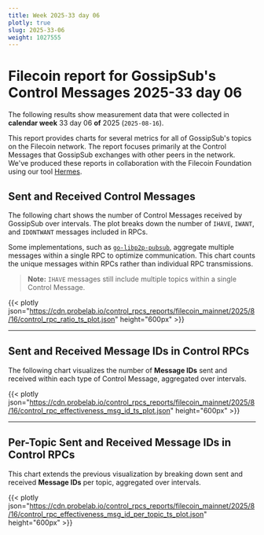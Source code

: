 ```yaml
---
title: Week 2025-33 day 06
plotly: true
slug: 2025-33-06
weight: 1027555
---
```


# Filecoin report for GossipSub's Control Messages 2025-33 day 06

The following results show measurement data that were collected in **calendar week** 33  day 06 **of** 
2025 (`2025-08-16`).

This report provides charts for several metrics for all of GossipSub's topics on the Filecoin network.
The report focuses primarily at the Control Messages that GossipSub exchanges with other peers in the network.
We've produced these reports in collaboration with the Filecoin Foundation using our tool [Hermes](/tools/hermes).

## Sent and Received Control Messages

The following chart shows the number of Control Messages received by GossipSub over  intervals. The plot breaks down the number of `IHAVE`, `IWANT`, and `IDONTWANT` messages included in RPCs.

Some implementations, such as [`go-libp2p-pubsub`](https://github.com/libp2p/go-libp2p-pubsub), aggregate multiple messages within a single RPC to optimize communication. This chart counts the unique messages within RPCs rather than individual RPC transmissions.

> **Note:** `IHAVE` messages still include multiple topics within a single Control Message.

{{< plotly json="https://cdn.probelab.io/control_rpcs_reports/filecoin_mainnet/2025/8/16/control_rpc_ratio_ts_plot.json" height="600px" >}}

---

## Sent and Received Message IDs in Control RPCs

The following chart visualizes the number of **Message IDs** sent and received within each type of Control Message, aggregated over  intervals.

{{< plotly json="https://cdn.probelab.io/control_rpcs_reports/filecoin_mainnet/2025/8/16/control_rpc_effectiveness_msg_id_ts_plot.json" height="600px" >}}

---

## Per-Topic Sent and Received Message IDs in Control RPCs

This chart extends the previous visualization by breaking down sent and received **Message IDs** per topic, aggregated over  intervals.

{{< plotly json="https://cdn.probelab.io/control_rpcs_reports/filecoin_mainnet/2025/8/16/control_rpc_effectiveness_msg_id_per_topic_ts_plot.json" height="600px" >}}